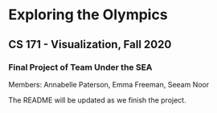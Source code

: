 # Exploring the Olympics
## CS 171 - Visualization, Fall 2020
### Final Project of Team Under the SEA 
Members: Annabelle Paterson, Emma Freeman, Seeam Noor

The README will be updated as we finish the project. 
